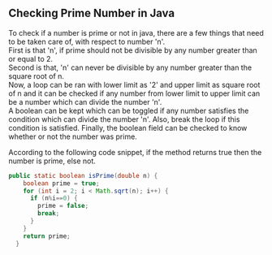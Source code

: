 ## Checking Prime Number in Java
To check if a number is prime or not in java, there are a few things that need to be taken care of, with respect to number 'n'.  
First is that 'n', if prime should not be divisible by any number greater than or equal to 2.  
Second is that, 'n' can never be divisible by any number greater than the square root of n.  
Now, a loop can be ran with lower limit as '2' and upper limit as square root of n and it can be checked if any number from lower limit to upper limit can be a number which can divide the number 'n'.   
A boolean can be kept which can be toggled if any number satisfies the condition which can divide the number 'n'. Also, break the loop if this condition is satisfied.
Finally, the boolean field can be checked to know whether or not the number was prime.  

According to the following code snippet, if the method returns true then the number is prime, else not.
```java
public static boolean isPrime(double n) {
    boolean prime = true;
    for (int i = 2; i < Math.sqrt(n); i++) {
      if (n%i==0) {
        prime = false;
        break;
      }
    }
    return prime;
  }
```